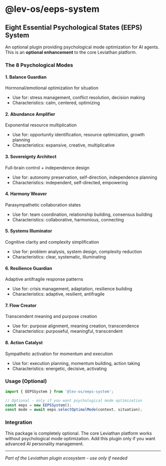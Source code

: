 # @lev-os/eeps-system

## Eight Essential Psychological States (EEPS) System

An optional plugin providing psychological mode optimization for AI agents. This is an **optional enhancement** to the core Leviathan platform.

### The 8 Psychological Modes

#### 1. **Balance Guardian**
Hormonal/emotional optimization for situation
- Use for: stress management, conflict resolution, decision making
- Characteristics: calm, centered, optimizing

#### 2. **Abundance Amplifier** 
Exponential resource multiplication
- Use for: opportunity identification, resource optimization, growth planning
- Characteristics: expansive, creative, multiplicative

#### 3. **Sovereignty Architect**
Full-brain control + independence design
- Use for: autonomy preservation, self-direction, independence planning
- Characteristics: independent, self-directed, empowering

#### 4. **Harmony Weaver**
Parasympathetic collaboration states
- Use for: team coordination, relationship building, consensus building
- Characteristics: collaborative, harmonious, connecting

#### 5. **Systems Illuminator**
Cognitive clarity and complexity simplification
- Use for: problem analysis, system design, complexity reduction
- Characteristics: clear, systematic, illuminating

#### 6. **Resilience Guardian**
Adaptive antifragile response patterns
- Use for: crisis management, adaptation, resilience building
- Characteristics: adaptive, resilient, antifragile

#### 7. **Flow Creator**
Transcendent meaning and purpose creation
- Use for: purpose alignment, meaning creation, transcendence
- Characteristics: purposeful, meaningful, transcendent

#### 8. **Action Catalyst**
Sympathetic activation for momentum and execution
- Use for: execution planning, momentum building, action taking
- Characteristics: energetic, decisive, activating

### Usage (Optional)

```javascript
import { EEPSSystem } from '@lev-os/eeps-system';

// Optional - only if you want psychological mode optimization
const eeps = new EEPSSystem();
const mode = await eeps.selectOptimalMode(context, situation);
```

### Integration

This package is completely optional. The core Leviathan platform works without psychological mode optimization. Add this plugin only if you want advanced AI personality management.

---

*Part of the Leviathan plugin ecosystem - use only if needed*